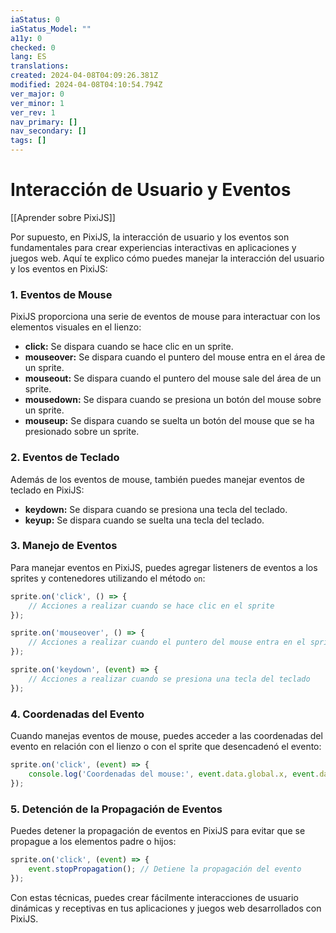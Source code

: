 ```yaml
---
iaStatus: 0
iaStatus_Model: ""
a11y: 0
checked: 0
lang: ES
translations: 
created: 2024-04-08T04:09:26.381Z
modified: 2024-04-08T04:10:54.794Z
ver_major: 0
ver_minor: 1
ver_rev: 1
nav_primary: []
nav_secondary: []
tags: []
---
```

# Interacción de Usuario y Eventos

[[Aprender sobre PixiJS]]

Por supuesto, en PixiJS, la interacción de usuario y los eventos son fundamentales para crear experiencias interactivas en aplicaciones y juegos web. Aquí te explico cómo puedes manejar la interacción del usuario y los eventos en PixiJS:

### 1. Eventos de Mouse

PixiJS proporciona una serie de eventos de mouse para interactuar con los elementos visuales en el lienzo:

- **click:** Se dispara cuando se hace clic en un sprite.
- **mouseover:** Se dispara cuando el puntero del mouse entra en el área de un sprite.
- **mouseout:** Se dispara cuando el puntero del mouse sale del área de un sprite.
- **mousedown:** Se dispara cuando se presiona un botón del mouse sobre un sprite.
- **mouseup:** Se dispara cuando se suelta un botón del mouse que se ha presionado sobre un sprite.

### 2. Eventos de Teclado

Además de los eventos de mouse, también puedes manejar eventos de teclado en PixiJS:

- **keydown:** Se dispara cuando se presiona una tecla del teclado.
- **keyup:** Se dispara cuando se suelta una tecla del teclado.

### 3. Manejo de Eventos

Para manejar eventos en PixiJS, puedes agregar listeners de eventos a los sprites y contenedores utilizando el método `on`:

```javascript
sprite.on('click', () => {
    // Acciones a realizar cuando se hace clic en el sprite
});

sprite.on('mouseover', () => {
    // Acciones a realizar cuando el puntero del mouse entra en el sprite
});

sprite.on('keydown', (event) => {
    // Acciones a realizar cuando se presiona una tecla del teclado
});
```

### 4. Coordenadas del Evento

Cuando manejas eventos de mouse, puedes acceder a las coordenadas del evento en relación con el lienzo o con el sprite que desencadenó el evento:

```javascript
sprite.on('click', (event) => {
    console.log('Coordenadas del mouse:', event.data.global.x, event.data.global.y);
});
```

### 5. Detención de la Propagación de Eventos

Puedes detener la propagación de eventos en PixiJS para evitar que se propague a los elementos padre o hijos:

```javascript
sprite.on('click', (event) => {
    event.stopPropagation(); // Detiene la propagación del evento
});
```

Con estas técnicas, puedes crear fácilmente interacciones de usuario dinámicas y receptivas en tus aplicaciones y juegos web desarrollados con PixiJS.